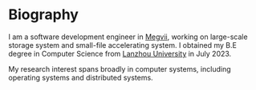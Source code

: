 # Biography
I am a software development engineer in [Megvii](https://en.megvii.com/), working on large-scale storage system and small-file accelerating system. I obtained my B.E degree in Computer Science from [Lanzhou University](https://en.lzu.edu.cn/) in July 2023.

My research interest spans broadly in computer systems, including operating systems and distributed systems.
